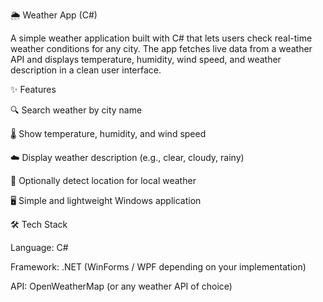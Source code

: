 🌦️ Weather App (C#)

A simple weather application built with C# that lets users check real-time weather conditions for any city. The app fetches live data from a weather API and displays temperature, humidity, wind speed, and weather description in a clean user interface.

✨ Features

🔍 Search weather by city name

🌡️ Show temperature, humidity, and wind speed

☁️ Display weather description (e.g., clear, cloudy, rainy)

📍 Optionally detect location for local weather

🖥️ Simple and lightweight Windows application

🛠️ Tech Stack

Language: C#

Framework: .NET (WinForms / WPF depending on your implementation)

API: OpenWeatherMap
 (or any weather API of choice)
